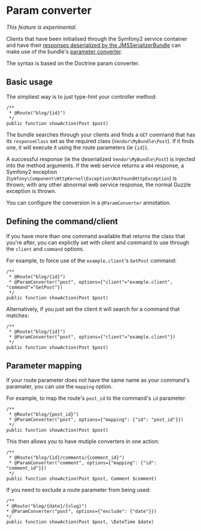 Param converter
===============

*This feature is experimental.*

Clients that have been initialised through the Symfony2 service container and have their [responses deserialized by the JMSSerializerBundle](serialization.html) can make use of the bundle's [parameter converter](http://symfony.com/doc/current/bundles/SensioFrameworkExtraBundle/annotations/converters.html).

The syntax is based on the Doctrine param converter.

Basic usage
-----------

The simpliest way is to just type-hint your controller method:

    /**
     * @Route("blog/{id}")
     */
    public function showAction(Post $post)

The bundle searches through your clients and finds a `GET` command that has its `responseClass` set as the required class (`Vendor\MyBundle\Post`). If it finds one, it will execute it using the route parameters (ie `{id}`).

A successful response (ie the deserialized `Vendor\MyBundle\Post`) is injected into the method arguments. If the web service returns a `404` response, a Symfony2 exception (`Symfony\Component\HttpKernel\Exception\NotFoundHttpException`) is thrown; with any other abnormal web service response, the normal Guzzle exception is thrown.

You can configure the conversion in a `@ParamConverter` annotation.

Defining the command/client
---------------------------

If you have more than one command available that returns the class that you're after, you can explictly set with client and command to use through the `client` and `command` options.

For example, to force use of the `example.client`'s `GetPost` command:

    /**
     * @Route("blog/{id}")
     * @ParamConverter("post", options={"client"="example.client", "command"="GetPost"})
     */
    public function showAction(Post $post)

Alternatively, if you just set the client it will search for a command that matches:

    /**
     * @Route("blog/{id}")
     * @ParamConverter("post", options={"client"="example.client"})
     */
    public function showAction(Post $post)

Parameter mapping
-----------------

If your route parameter does not have the same name as your command's paramater, you can use the `mapping` option.

For example, to map the route's `post_id` to the command's `id` parameter:

    /**
     * @Route("blog/{post_id}")
     * @ParamConverter("post", options={"mapping": {"id": "post_id"}})
     */
    public function showAction(Post $post)

This then allows you to have mutiple converters in one action:

    /**
     * @Route("blog/{id}/comments/{comment_id}")
     * @ParamConverter("comment", options={"mapping": {"id": "comment_id"}})
     */
    public function showAction(Post $post, Comment $comment)

If you need to exclude a route parameter from being used:

    /**
    * @Route("blog/{date}/{slug}")
    * @ParamConverter("post", options={"exclude": {"date"}})
    */
    public function showAction(Post $post, \DateTime $date)
